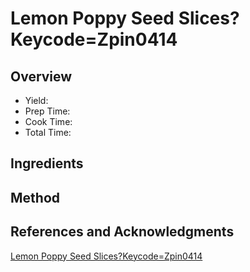 # Lemon Poppy Seed Slices?Keycode=Zpin0414

## Overview

- Yield:
- Prep Time:
- Cook Time:
- Total Time:

## Ingredients


## Method



## References and Acknowledgments

[Lemon Poppy Seed Slices?Keycode=Zpin0414](http://www.tasteofhome.com/recipes/lemon-poppy-seed-slices?keycode=ZPIN0414)
